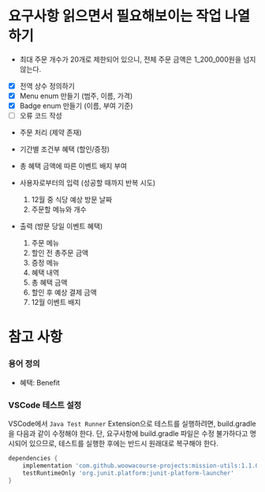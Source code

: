 # 요구사항 읽으면서 필요해보이는 작업 나열하기

- 최대 주문 개수가 20개로 제한되어 있으니, 전체 주문 금액은 1_200_000원을 넘지 않는다.

- [x] 전역 상수 정의하기
- [x] Menu enum 만들기 (범주, 이름, 가격)
- [x] Badge enum 만들기 (이름, 부여 기준)
- [ ] 오류 코드 작성

- 주문 처리 (제약 존재)
- 기간별 조건부 혜택 (할인/증정)

- 총 혜택 금액에 따른 이벤트 배지 부여

- 사용자로부터의 입력 (성공할 때까지 반복 시도)
  1. 12월 중 식당 예상 방문 날짜
  2. 주문할 메뉴와 개수
- 출력 (방문 당일 이벤트 혜택)
  1. 주문 메뉴
  2. 할인 전 총주문 금액
  3. 증정 메뉴
  4. 혜택 내역
  5. 총 혜택 금액
  6. 할인 후 예상 결제 금액
  7. 12월 이벤트 배지

# 참고 사항

### 용어 정의

- 혜택: Benefit

### VSCode 테스트 설정

VSCode에서 `Java Test Runner` Extension으로 테스트를 실행하려면, build.gradle을 다음과 같이 수정해야 한다.
단, 요구사항에 build.gradle 파일은 수정 불가하다고 명시되어 있으므로, 테스트를 실행한 후에는 반드시 원래대로 복구해야 한다.

```groovy
dependencies {
    implementation 'com.github.woowacourse-projects:mission-utils:1.1.0'
    testRuntimeOnly 'org.junit.platform:junit-platform-launcher'
}
```
